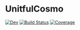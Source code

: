 # UnitfulCosmo

<!-- [![Stable](https://img.shields.io/badge/docs-stable-blue.svg)](https://xzackli.github.io/UnitfulCosmo.jl/stable) -->
[![Dev](https://img.shields.io/badge/docs-dev-blue.svg)](https://xzackli.github.io/UnitfulCosmo.jl/dev)
[![Build Status](https://github.com/xzackli/UnitfulCosmo.jl/workflows/CI/badge.svg)](https://github.com/xzackli/UnitfulCosmo.jl/actions)
[![Coverage](https://codecov.io/gh/xzackli/UnitfulCosmo.jl/branch/master/graph/badge.svg)](https://codecov.io/gh/xzackli/UnitfulCosmo.jl)
